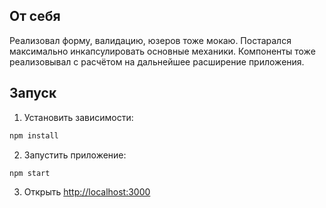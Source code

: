 ## От себя

Реализовал форму, валидацию, юзеров тоже мокаю.
Постарался максимально инкапсулировать основные механики.
Компоненты тоже реализовывал с расчётом на дальнейшее расширение приложения.


## Запуск

1. Установить зависимости:
```bash
npm install
```

2. Запустить приложение:
```bash
npm start
```

3. Открыть [http://localhost:3000](http://localhost:3000)
